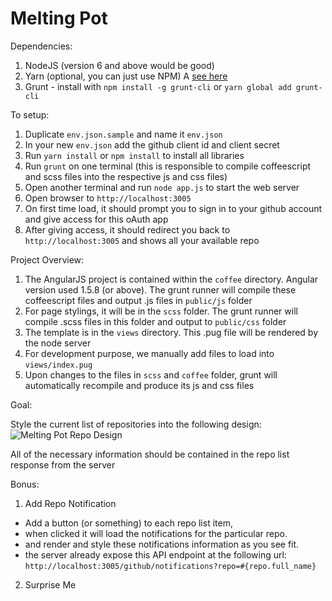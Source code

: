 # Melting Pot

Dependencies:

1. NodeJS (version 6 and above would be good)
2. Yarn (optional, you can just use NPM) A [see here](https://yarnpkg.com/lang/en/docs/install/)
3. Grunt - install with `npm install -g grunt-cli` or `yarn global add grunt-cli`

To setup:

1. Duplicate `env.json.sample` and name it `env.json`
2. In your new `env.json` add the github client id and client secret
3. Run `yarn install` or `npm install` to install all libraries
4. Run `grunt` on one terminal (this is responsible to compile coffeescript and scss files into the respective js and css files)
5. Open another terminal and run `node app.js` to start the web server
6. Open browser to `http://localhost:3005`
7. On first time load, it should prompt you to sign in to your github account and give access for this oAuth app
8. After giving access, it should redirect you back to `http://localhost:3005` and shows all your available repo

Project Overview:

1. The AngularJS project is contained within the `coffee` directory. Angular version used 1.5.8 (or above). The grunt runner will compile these coffeescript files and output .js files in `public/js` folder
2. For page stylings, it will be in the `scss` folder. The grunt runner will compile .scss files in this folder and output to `public/css` folder
3. The template is in the `views` directory. This .pug file will be rendered by the node server
4. For development purpose, we manually add files to load into `views/index.pug`
5. Upon changes to the files in `scss` and `coffee` folder, grunt will automatically recompile and produce its js and css files

Goal:

Style the current list of repositories into the following design:
![Melting Pot Repo Design](http://d2xr67b5foriew.cloudfront.net/assets/images/melting_pot_repo_design.png)

All of the necessary information should be contained in the repo list response from the server

Bonus:

1. Add Repo Notification
  * Add a button (or something) to each repo list item,
  * when clicked it will load the notifications for the particular repo.
  * and render and style these notifications information as you see fit.
  * the server already expose this API endpoint at the following url: `http://localhost:3005/github/notifications?repo=#{repo.full_name}`

2. Surprise Me
